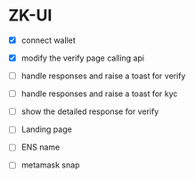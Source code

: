 # ZK-UI


- [x] connect wallet 
- [x] modify the verify page calling api
- [ ] handle responses and raise a toast for verify
- [ ] handle responses and raise a toast for kyc
- [ ] show the detailed response for verify
- [ ] Landing page
- [ ] ENS name
- [ ] metamask snap


